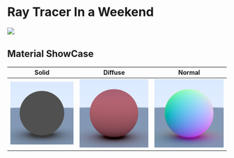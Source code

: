 # Ray Tracer In a Weekend

![](images/heroRender.png)

## Material ShowCase

| Solid | Diffuse | Normal |
|-------|---------|--------|
| ![](images/solid/render.png) | ![](images/diffuse/render.png) | ![](images/normal/render.png) |
